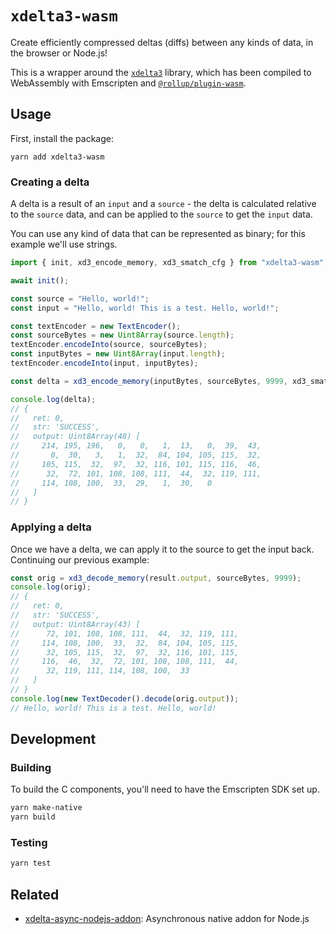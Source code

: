 # `xdelta3-wasm`

Create efficiently compressed deltas (diffs) between any kinds of data, in the browser or Node.js!

This is a wrapper around the [`xdelta3`](https://github.com/jmacd/xdelta) library, which has been compiled to WebAssembly with Emscripten and [`@rollup/plugin-wasm`](https://github.com/rollup/plugins/tree/master/packages/wasm).

## Usage

First, install the package:

```
yarn add xdelta3-wasm
```

### Creating a delta

A delta is a result of an `input` and a `source` - the delta is calculated relative to the `source` data, and can be applied to the `source` to get the `input` data.

You can use any kind of data that can be represented as binary; for this example we'll use strings.

```ts
import { init, xd3_encode_memory, xd3_smatch_cfg } from "xdelta3-wasm";

await init();

const source = "Hello, world!";
const input = "Hello, world! This is a test. Hello, world!";

const textEncoder = new TextEncoder();
const sourceBytes = new Uint8Array(source.length);
textEncoder.encodeInto(source, sourceBytes);
const inputBytes = new Uint8Array(input.length);
textEncoder.encodeInto(input, inputBytes);

const delta = xd3_encode_memory(inputBytes, sourceBytes, 9999, xd3_smatch_cfg.DEFAULT);

console.log(delta);
// {
//   ret: 0,
//   str: 'SUCCESS',
//   output: Uint8Array(48) [
//     214, 195, 196,   0,   0,   1,  13,   0,  39,  43,
//       0,  30,   3,   1,  32,  84, 104, 105, 115,  32,
//     105, 115,  32,  97,  32, 116, 101, 115, 116,  46,
//      32,  72, 101, 108, 108, 111,  44,  32, 119, 111,
//     114, 108, 100,  33,  29,   1,  30,   0
//   ]
// }
```

### Applying a delta

Once we have a delta, we can apply it to the source to get the input back. Continuing our previous example:

```ts
const orig = xd3_decode_memory(result.output, sourceBytes, 9999);
console.log(orig);
// {
//   ret: 0,
//   str: 'SUCCESS',
//   output: Uint8Array(43) [
//      72, 101, 108, 108, 111,  44,  32, 119, 111,
//     114, 108, 100,  33,  32,  84, 104, 105, 115,
//      32, 105, 115,  32,  97,  32, 116, 101, 115,
//     116,  46,  32,  72, 101, 108, 108, 111,  44,
//      32, 119, 111, 114, 108, 100,  33
//   ]
// }
console.log(new TextDecoder().decode(orig.output));
// Hello, world! This is a test. Hello, world!
```

## Development

### Building

To build the C components, you'll need to have the Emscripten SDK set up.

```sh
yarn make-native
yarn build
```

### Testing

```sh
yarn test
```

## Related

- [xdelta-async-nodejs-addon](https://github.com/ably/xdelta-async-nodejs-addon): Asynchronous native addon for Node.js